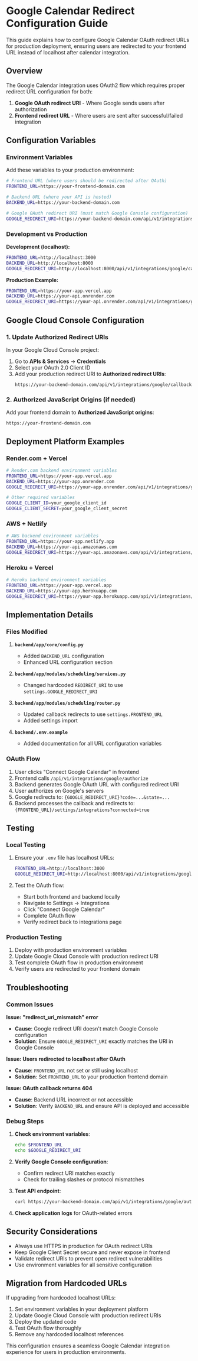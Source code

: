 # Google Calendar Redirect Configuration Guide

This guide explains how to configure Google Calendar OAuth redirect URLs for production deployment, ensuring users are redirected to your frontend URL instead of localhost after calendar integration.

## Overview

The Google Calendar integration uses OAuth2 flow which requires proper redirect URL configuration for both:
1. **Google OAuth redirect URI** - Where Google sends users after authorization
2. **Frontend redirect URL** - Where users are sent after successful/failed integration

## Configuration Variables

### Environment Variables

Add these variables to your production environment:

```bash
# Frontend URL (where users should be redirected after OAuth)
FRONTEND_URL=https://your-frontend-domain.com

# Backend URL (where your API is hosted)
BACKEND_URL=https://your-backend-domain.com

# Google OAuth redirect URI (must match Google Console configuration)
GOOGLE_REDIRECT_URI=https://your-backend-domain.com/api/v1/integrations/google/callback
```

### Development vs Production

**Development (localhost):**
```bash
FRONTEND_URL=http://localhost:3000
BACKEND_URL=http://localhost:8000
GOOGLE_REDIRECT_URI=http://localhost:8000/api/v1/integrations/google/callback
```

**Production Example:**
```bash
FRONTEND_URL=https://your-app.vercel.app
BACKEND_URL=https://your-api.onrender.com
GOOGLE_REDIRECT_URI=https://your-api.onrender.com/api/v1/integrations/google/callback
```

## Google Cloud Console Configuration

### 1. Update Authorized Redirect URIs

In your Google Cloud Console project:

1. Go to **APIs & Services** → **Credentials**
2. Select your OAuth 2.0 Client ID
3. Add your production redirect URI to **Authorized redirect URIs**:
   ```
   https://your-backend-domain.com/api/v1/integrations/google/callback
   ```

### 2. Authorized JavaScript Origins (if needed)

Add your frontend domain to **Authorized JavaScript origins**:
```
https://your-frontend-domain.com
```

## Deployment Platform Examples

### Render.com + Vercel

```bash
# Render.com backend environment variables
FRONTEND_URL=https://your-app.vercel.app
BACKEND_URL=https://your-app.onrender.com
GOOGLE_REDIRECT_URI=https://your-app.onrender.com/api/v1/integrations/google/callback

# Other required variables
GOOGLE_CLIENT_ID=your_google_client_id
GOOGLE_CLIENT_SECRET=your_google_client_secret
```

### AWS + Netlify

```bash
# AWS backend environment variables
FRONTEND_URL=https://your-app.netlify.app
BACKEND_URL=https://your-api.amazonaws.com
GOOGLE_REDIRECT_URI=https://your-api.amazonaws.com/api/v1/integrations/google/callback
```

### Heroku + Vercel

```bash
# Heroku backend environment variables
FRONTEND_URL=https://your-app.vercel.app
BACKEND_URL=https://your-app.herokuapp.com
GOOGLE_REDIRECT_URI=https://your-app.herokuapp.com/api/v1/integrations/google/callback
```

## Implementation Details

### Files Modified

1. **`backend/app/core/config.py`**
   - Added `BACKEND_URL` configuration
   - Enhanced URL configuration section

2. **`backend/app/modules/scheduling/services.py`**
   - Changed hardcoded `REDIRECT_URI` to use `settings.GOOGLE_REDIRECT_URI`

3. **`backend/app/modules/scheduling/router.py`**
   - Updated callback redirects to use `settings.FRONTEND_URL`
   - Added settings import

4. **`backend/.env.example`**
   - Added documentation for all URL configuration variables

### OAuth Flow

1. User clicks "Connect Google Calendar" in frontend
2. Frontend calls `/api/v1/integrations/google/authorize`
3. Backend generates Google OAuth URL with configured redirect URI
4. User authorizes on Google's servers
5. Google redirects to: `{GOOGLE_REDIRECT_URI}?code=...&state=...`
6. Backend processes the callback and redirects to: `{FRONTEND_URL}/settings/integrations?connected=true`

## Testing

### Local Testing

1. Ensure your `.env` file has localhost URLs:
   ```bash
   FRONTEND_URL=http://localhost:3000
   GOOGLE_REDIRECT_URI=http://localhost:8000/api/v1/integrations/google/callback
   ```

2. Test the OAuth flow:
   - Start both frontend and backend locally
   - Navigate to Settings → Integrations
   - Click "Connect Google Calendar"
   - Complete OAuth flow
   - Verify redirect back to integrations page

### Production Testing

1. Deploy with production environment variables
2. Update Google Cloud Console with production redirect URI
3. Test complete OAuth flow in production environment
4. Verify users are redirected to your frontend domain

## Troubleshooting

### Common Issues

**Issue: "redirect_uri_mismatch" error**
- **Cause**: Google redirect URI doesn't match Google Console configuration
- **Solution**: Ensure `GOOGLE_REDIRECT_URI` exactly matches the URI in Google Console

**Issue: Users redirected to localhost after OAuth**
- **Cause**: `FRONTEND_URL` not set or still using localhost
- **Solution**: Set `FRONTEND_URL` to your production frontend domain

**Issue: OAuth callback returns 404**
- **Cause**: Backend URL incorrect or not accessible
- **Solution**: Verify `BACKEND_URL` and ensure API is deployed and accessible

### Debug Steps

1. **Check environment variables**:
   ```bash
   echo $FRONTEND_URL
   echo $GOOGLE_REDIRECT_URI
   ```

2. **Verify Google Console configuration**:
   - Confirm redirect URI matches exactly
   - Check for trailing slashes or protocol mismatches

3. **Test API endpoint**:
   ```bash
   curl https://your-backend-domain.com/api/v1/integrations/google/authorize
   ```

4. **Check application logs** for OAuth-related errors

## Security Considerations

- Always use HTTPS in production for OAuth redirect URIs
- Keep Google Client Secret secure and never expose in frontend
- Validate redirect URIs to prevent open redirect vulnerabilities
- Use environment variables for all sensitive configuration

## Migration from Hardcoded URLs

If upgrading from hardcoded localhost URLs:

1. Set environment variables in your deployment platform
2. Update Google Cloud Console with production redirect URIs
3. Deploy the updated code
4. Test OAuth flow thoroughly
5. Remove any hardcoded localhost references

This configuration ensures a seamless Google Calendar integration experience for users in production environments.